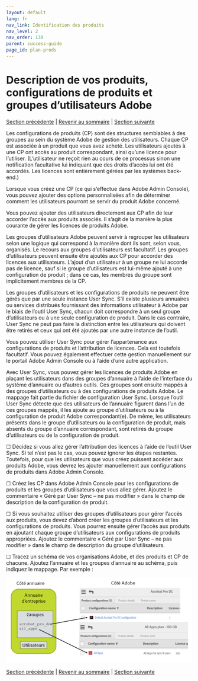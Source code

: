 ```yaml
---
layout: default
lang: fr
nav_link: Identification des produits
nav_level: 2
nav_order: 130
parent: success-guide
page_id: plan-prods
---
```


# Description de vos produits, configurations de produits et groupes d’utilisateurs Adobe

[Section précédente](layout_orgs.md) \| [Revenir au sommaire](index.md) \| [Section suivante](decide_deletion_policy.md)

Les configurations de produits (CP) sont des structures semblables à des groupes au sein du système Adobe de gestion des utilisateurs. Chaque CP est associée à un produit que vous avez acheté. Les utilisateurs ajoutés à une CP ont accès au produit correspondant, ainsi qu’une licence pour l’utiliser. (L’utilisateur ne reçoit rien au cours de ce processus sinon une notification facultative lui indiquant que des droits d’accès lui ont été accordés. Les licences sont entièrement gérées par les systèmes back-end.)

Lorsque vous créez une CP (ce qui s’effectue dans Adobe Admin Console), vous pouvez ajouter des options personnalisées afin de déterminer comment les utilisateurs pourront se servir du produit Adobe concerné.

Vous pouvez ajouter des utilisateurs directement aux CP afin de leur accorder l’accès aux produits associés. Il s’agit de la manière la plus courante de gérer les licences de produits Adobe.

Les groupes d’utilisateurs Adobe peuvent servir à regrouper les utilisateurs selon une logique qui correspond à la manière dont ils sont, selon vous, organisés. Le recours aux groupes d’utilisateurs est facultatif. Les groupes d’utilisateurs peuvent ensuite être ajoutés aux CP pour accorder des licences aux utilisateurs. L’ajout d’un utilisateur à un groupe ne lui accorde pas de licence, sauf si le groupe d’utilisateurs est lui-même ajouté à une configuration de produit ; dans ce cas, les membres du groupe sont implicitement membres de la CP.


Les groupes d’utilisateurs et les configurations de produits ne peuvent être gérés que par une seule instance User Sync. S’il existe plusieurs annuaires ou services distribués fournissant des informations utilisateur à Adobe par le biais de l’outil User Sync, chacun doit correspondre à un seul groupe d’utilisateurs ou à une seule configuration de produit. Dans le cas contraire, User Sync ne peut pas faire la distinction entre les utilisateurs qui doivent être retirés et ceux qui ont été ajoutés par une autre instance de l’outil.

Vous pouvez utiliser User Sync pour gérer l’appartenance aux configurations de produits et l’attribution de licences. Cela est toutefois facultatif. Vous pouvez également effectuer cette gestion manuellement sur le portail Adobe Admin Console ou à l’aide d’une autre application.

Avec User Sync, vous pouvez gérer les licences de produits Adobe en plaçant les utilisateurs dans des groupes d’annuaire à l’aide de l’interface du système d’annuaire ou d’autres outils. Ces groupes sont ensuite mappés à des groupes d’utilisateurs ou à des configurations de produits Adobe. Le mappage fait partie du fichier de configuration User Sync. Lorsque l’outil User Sync détecte que des utilisateurs de l’annuaire figurent dans l’un de ces groupes mappés, il les ajoute au groupe d’utilisateurs ou à la configuration de produit Adobe correspondant(e). De même, les utilisateurs présents dans le groupe d’utilisateurs ou la configuration de produit, mais absents du groupe d’annuaire correspondant, sont retirés du groupe d’utilisateurs ou de la configuration de produit.

&#9744; Décidez si vous allez gérer l’attribution des licences à l’aide de l’outil User Sync. Si tel n’est pas le cas, vous pouvez ignorer les étapes restantes. Toutefois, pour que les utilisateurs que vous créez puissent accéder aux produits Adobe, vous devrez les ajouter manuellement aux configurations de produits dans Adobe Admin Console. 

&#9744; Créez les CP dans Adobe Admin Console pour les configurations de produits et les groupes d’utilisateurs que vous allez gérer. Ajoutez le commentaire « Géré par User Sync – ne pas modifier » dans le champ de description de la configuration de produit.

&#9744; Si vous souhaitez utiliser des groupes d’utilisateurs pour gérer l’accès aux produits, vous devez d’abord créer les groupes d’utilisateurs et les configurations de produits. Vous pourrez ensuite gérer l’accès aux produits en ajoutant chaque groupe d’utilisateurs aux configurations de produits appropriées. Ajoutez le commentaire « Géré par User Sync – ne pas modifier » dans le champ de description du groupe d’utilisateurs.


&#9744; Tracez un schéma de vos organisations Adobe, et des produits et CP de chacune. Ajoutez l’annuaire et les groupes d’annuaire au schéma, puis indiquez le mappage. Par exemple :

![img](images/layout_products_map.png)





[Section précédente](layout_orgs.md) \| [Revenir au sommaire](index.md) \| [Section suivante](decide_deletion_policy.md)

